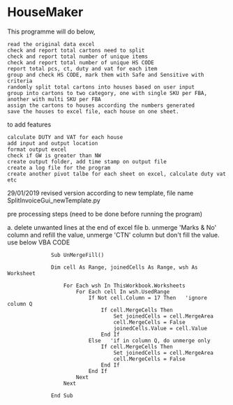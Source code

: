# HouseMaker


This programme will do below,

    read the original data excel
    check and report total cartons need to split
    check and report total number of unique items
    check and report total number of unique HS CODE
    report total pcs, ct, duty and vat for each item
    group and check HS CODE, mark them with Safe and Sensitive with criteria
    randomly split total cartons into houses based on user input
    group into cartons to two category, one with single SKU per FBA, another with multi SKU per FBA
    assign the cartons to houses according the numbers generated
    save the houses to excel file, each house on one sheet.

to add features

    calculate DUTY and VAT for each house
    add input and output location
    format output excel
    check if GW is greater than NW
    create output folder, add time stamp on output file
    create a log file for the program
    create another pivot talbe for each sheet on excel, calculate duty vat etc


29/01/2019
  revised version according to new template, file name SplitInvoiceGui_newTemplate.py

  pre processing steps (need to be done before running the program)

  a. delete unwanted lines at the end of excel file
  b. unmerge 'Marks & No' column and refill the value, unmerge 'CTN' column but don't fill the value. use below VBA CODE

                  Sub UnMergeFill()

                  Dim cell As Range, joinedCells As Range, wsh As Worksheet

                      For Each wsh In ThisWorkbook.Worksheets
                          For Each cell In wsh.UsedRange
                              If Not cell.Column = 17 Then   'ignore column Q
                                  If cell.MergeCells Then
                                      Set joinedCells = cell.MergeArea
                                      cell.MergeCells = False
                                      joinedCells.Value = cell.Value
                                  End If
                              Else   'if in column Q, do unmerge only
                                  If cell.MergeCells Then
                                      Set joinedCells = cell.MergeArea
                                      cell.MergeCells = False
                                  End If
                              End If
                          Next
                      Next

                  End Sub
